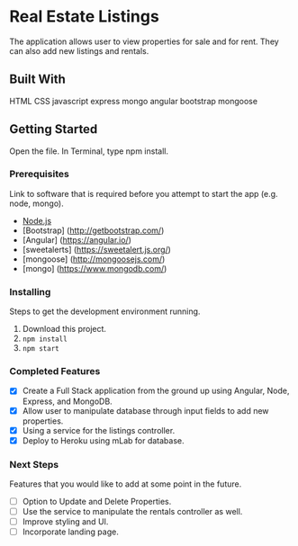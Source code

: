 # Real Estate Listings

The application allows user to view properties for sale and for rent. They can also add new listings and rentals.

## Built With

HTML
CSS
javascript
express
mongo
angular
bootstrap
mongoose

## Getting Started

Open the file. In Terminal, type npm install. 

### Prerequisites

Link to software that is required before you attempt to start the app (e.g. node, mongo).

- [Node.js](https://nodejs.org/en/)
- [Bootstrap] (http://getbootstrap.com/)
- [Angular] (https://angular.io/)
- [sweetalerts] (https://sweetalert.js.org/)
- [mongoose] (http://mongoosejs.com/)
- [mongo] (https://www.mongodb.com/)


### Installing

Steps to get the development environment running.

1. Download this project.
2. `npm install`
3. `npm start`

### Completed Features

- [x]  Create a Full Stack application from the ground up using Angular, Node, Express, and MongoDB.
- [x]  Allow user to manipulate database through input fields to add new properties.
- [x]  Using a service for the listings controller.
- [x]  Deploy to Heroku using mLab for database.

### Next Steps

Features that you would like to add at some point in the future.

- [ ] Option to Update and Delete Properties.
- [ ] Use the service to manipulate the rentals controller as well. 
- [ ] Improve styling and UI.
- [ ] Incorporate landing page.